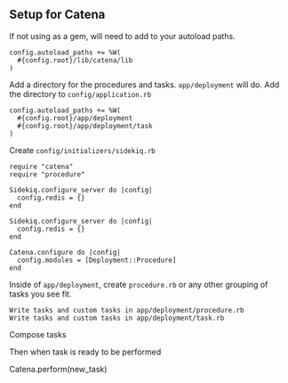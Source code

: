 ## Setup for Catena

If not using as a gem, will need to add to your autoload paths.

```
config.autoload_paths += %W(
  #{config.root}/lib/catena/lib
)
```

Add a directory for the procedures and tasks. `app/deployment` will do. Add the
directory to `config/application.rb`

```
config.autoload_paths += %W(
  #{config.root}/app/deployment
  #{config.root}/app/deployment/task
)
```

Create `config/initializers/sidekiq.rb`
```
require "catena"
require "procedure"

Sidekiq.configure_server do |config|
  config.redis = {}
end

Sidekiq.configure_server do |config|
  config.redis = {}
end

Catena.configure do |config|
  config.modules = [Deployment::Procedure]
end
```

Inside of `app/deployment`, create `procedure.rb` or any other grouping of
tasks you see fit.

```
Write tasks and custom tasks in app/deployment/procedure.rb
Write tasks and custom tasks in app/deployment/task.rb
```

Compose tasks

Then when task is ready to be performed

Catena.perform(new_task)
